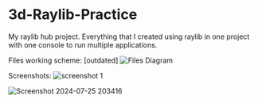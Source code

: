 # 3d-Raylib-Practice
My raylib hub project. 
Everything that I created using raylib in one project with one console to run multiple applications.

Files working scheme: [outdated]
![Files Diagram](https://github.com/htdguide/Raylib-3D-Engine/assets/115078044/a86296b6-a87a-4008-bb38-89d3160bdfae)


Screenshots:
![screenshot 1](https://github.com/user-attachments/assets/3e98c536-edeb-41e8-9cfd-318d58554eb7)

![Screenshot 2024-07-25 203416](https://github.com/user-attachments/assets/77a43dd4-f15f-4790-8376-6cd4116614a0)
